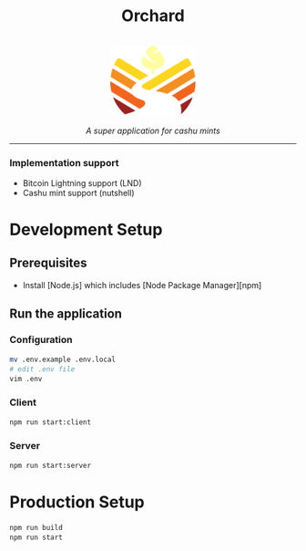 <h1 align="center">Orchard</h1>

<p align="center">
  <br>
  <img src="src/client/public/assets/orchard-logo-color-v2.svg" alt="orchard-logo" width="150px"/>
  <br>
  <br>
  <em>A super application for cashu mints</em>
  <br>
</p>

<hr>

### Implementation support

- Bitcoin Lightning support (LND)
- Cashu mint support (nutshell)

# Development Setup

## Prerequisites

- Install [Node.js] which includes [Node Package Manager][npm]

## Run the application

### Configuration
```bash
mv .env.example .env.local
# edit .env file
vim .env
```

### Client
```bash
npm run start:client
```

### Server
```bash
npm run start:server
```


# Production Setup

```bash
npm run build
npm run start
```